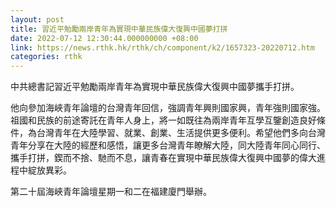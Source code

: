 ```yaml
---
layout: post
title: 習近平勉勵兩岸青年為實現中華民族偉大復興中國夢打拼
date: 2022-07-12 12:30:44.000000000 +08:00
link: https://news.rthk.hk/rthk/ch/component/k2/1657323-20220712.htm
categories: rthk
---
```


中共總書記習近平勉勵兩岸青年為實現中華民族偉大復興中國夢攜手打拼。

他向參加海峽青年論壇的台灣青年回信，強調青年興則國家興，青年強則國家強。祖國和民族的前途寄託在青年人身上，將一如既往為兩岸青年互學互鑒創造良好條件，為台灣青年在大陸學習、就業、創業、生活提供更多便利。希望他們多向台灣青年分享在大陸的經歷和感悟，讓更多台灣青年瞭解大陸，同大陸青年同心同行、攜手打拼，鍥而不捨、馳而不息，讓青春在實現中華民族偉大復興中國夢的偉大進程中綻放異彩。

第二十屆海峽青年論壇星期一和二在福建廈門舉辦。
